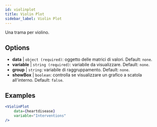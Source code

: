 ```yaml
---
id: violinplot
title: Violin Plot
sidebar_label: Violin Plot
---
```


Una trama per violino.

## Options

* __data__ | `object (required)`: oggetto delle matrici di valori. Default: `none`.
* __variable__ | `string (required)`: variabile da visualizzare. Default: `none`.
* __group__ | `string`: variabile di raggruppamento. Default: `none`.
* __showBox__ | `boolean`: controlla se visualizzare un grafico a scatola all'interno. Default: `false`.


## Examples

```jsx live
<ViolinPlot 
    data={heartdisease} 
    variable="Interventions"
/>
```

